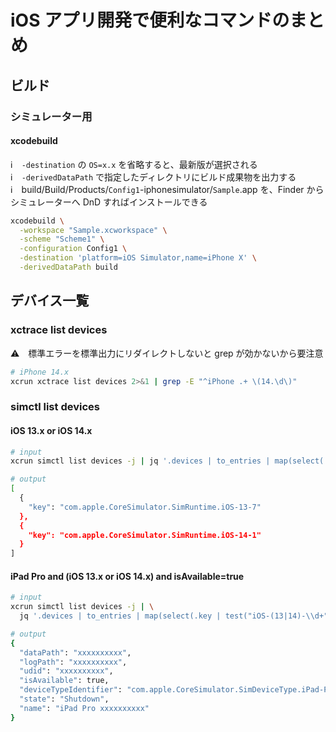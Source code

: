# iOS アプリ開発で便利なコマンドのまとめ

## ビルド

### シミュレーター用

#### xcodebuild

ℹ️　`-destination` の `OS=x.x` を省略すると、最新版が選択される  
ℹ️　`-derivedDataPath` で指定したディレクトリにビルド成果物を出力する  
ℹ️　build/Build/Products/`Config1`-iphonesimulator/`Sample`.app を、Finder から シミュレーターへ DnD すればインストールできる  

```sh
xcodebuild \
  -workspace "Sample.xcworkspace" \
  -scheme "Scheme1" \
  -configuration Config1 \
  -destination 'platform=iOS Simulator,name=iPhone X' \
  -derivedDataPath build
```

## デバイス一覧

### xctrace list devices

⚠　標準エラーを標準出力にリダイレクトしないと grep が効かないから要注意

```sh
# iPhone 14.x
xcrun xctrace list devices 2>&1 | grep -E "^iPhone .+ \(14.\d\)"
```

### simctl list devices

#### iOS 13.x or iOS 14.x

```sh
# input
xcrun simctl list devices -j | jq '.devices | to_entries | map(select(.key | test("iOS-(13|14)-\\d+"))) | map({ key: .key })'

# output
[
  {
    "key": "com.apple.CoreSimulator.SimRuntime.iOS-13-7"
  },
  {
    "key": "com.apple.CoreSimulator.SimRuntime.iOS-14-1"
  }
]
```

#### iPad Pro and (iOS 13.x or iOS 14.x) and isAvailable=true

```sh
# input
xcrun simctl list devices -j | \
  jq '.devices | to_entries | map(select(.key | test("iOS-(13|14)-\\d+"))) | .[] | .value[] | select(.isAvailable and (.name | startswith("iPad Pro")))'

# output
{
  "dataPath": "xxxxxxxxxx",
  "logPath": "xxxxxxxxxx",
  "udid": "xxxxxxxxxx",
  "isAvailable": true,
  "deviceTypeIdentifier": "com.apple.CoreSimulator.SimDeviceType.iPad-Pro-xxxxxxxxxx",
  "state": "Shutdown",
  "name": "iPad Pro xxxxxxxxxx"
}
```
